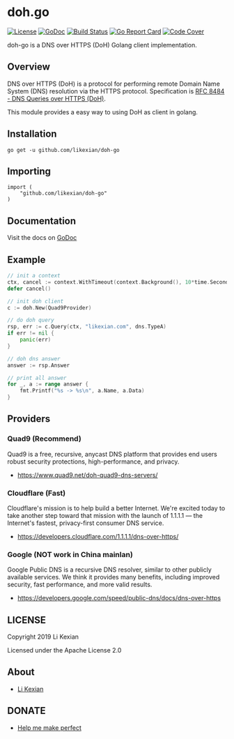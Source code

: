 # doh.go

[![License](https://img.shields.io/badge/license-Apache%202.0-blue.svg)](LICENSE)
[![GoDoc](https://godoc.org/github.com/likexian/doh-go?status.svg)](https://godoc.org/github.com/likexian/doh-go)
[![Build Status](https://travis-ci.org/likexian/doh-go.svg?branch=master)](https://travis-ci.org/likexian/doh-go)
[![Go Report Card](https://goreportcard.com/badge/github.com/likexian/doh-go)](https://goreportcard.com/report/github.com/likexian/doh-go)
[![Code Cover](https://codecov.io/gh/likexian/doh-go/graph/badge.svg)](https://codecov.io/gh/likexian/doh-go)

doh-go is a DNS over HTTPS (DoH) Golang client implementation.

## Overview

DNS over HTTPS (DoH) is a protocol for performing remote Domain Name System (DNS) resolution via the HTTPS protocol. Specification is [RFC 8484 - DNS Queries over HTTPS (DoH)](https://tools.ietf.org/html/rfc8484).

This module provides a easy way to using DoH as client in golang.

## Installation

    go get -u github.com/likexian/doh-go

## Importing

    import (
        "github.com/likexian/doh-go"
    )

## Documentation

Visit the docs on [GoDoc](https://godoc.org/github.com/likexian/doh-go)

## Example

```go
// init a context
ctx, cancel := context.WithTimeout(context.Background(), 10*time.Second)
defer cancel()

// init doh client
c := doh.New(Quad9Provider)

// do doh query
rsp, err := c.Query(ctx, "likexian.com", dns.TypeA)
if err != nil {
    panic(err)
}

// doh dns answer
answer := rsp.Answer

// print all answer
for _, a := range answer {
    fmt.Printf("%s -> %s\n", a.Name, a.Data)
}
```

## Providers

### Quad9 (Recommend)

Quad9 is a free, recursive, anycast DNS platform that provides end users robust security protections, high-performance, and privacy.

- https://www.quad9.net/doh-quad9-dns-servers/

### Cloudflare (Fast)

Cloudflare's mission is to help build a better Internet. We're excited today to take another step toward that mission with the launch of 1.1.1.1 — the Internet's fastest, privacy-first consumer DNS service.

- https://developers.cloudflare.com/1.1.1.1/dns-over-https/

### Google (NOT work in China mainlan)

Google Public DNS is a recursive DNS resolver, similar to other publicly available services. We think it provides many benefits, including improved security, fast performance, and more valid results.

- https://developers.google.com/speed/public-dns/docs/dns-over-https

## LICENSE

Copyright 2019 Li Kexian

Licensed under the Apache License 2.0

## About

- [Li Kexian](https://www.likexian.com/)

## DONATE

- [Help me make perfect](https://www.likexian.com/donate/)
